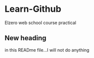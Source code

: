 # Learn-Github
Elzero web school course practical

## New heading
in this READme file...I will not do anything
